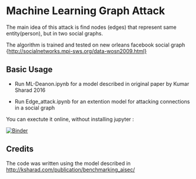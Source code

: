 # Machine Learning Graph Attack

The main idea of this attack is find nodes (edges) that represent same entity(person), but in two social graphs. 

The algorithm is trained and tested on new orleans facebook social graph {http://socialnetworks.mpi-sws.org/data-wosn2009.html}

## Basic Usage

* Run ML-Deanon.ipynb for a model described in original paper by Kumar Sharad 2016

* Run Edge_attack.ipynb for an extention model for attacking connections in a social graph

You can exectute it online, without installing jupyter : 

[![Binder](http://mybinder.org/badge.svg)](http://mybinder.org:/repo/grimadas/ml_graph_attack)

## Credits

The code was written using the model described in  http://ksharad.com/publication/benchmarking_aisec/ 


